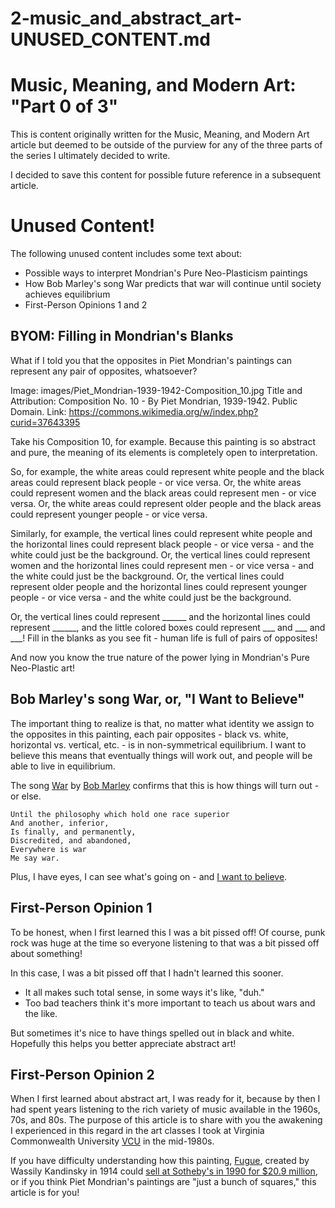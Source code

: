 
# 2-music_and_abstract_art-UNUSED_CONTENT.md

# Music, Meaning, and Modern Art: "Part 0 of 3"

This is content originally written for the Music, Meaning, and Modern Art article but deemed to be outside of the purview for
any of the three parts of the series I ultimately decided to write.

I decided to save this content for possible future reference in a subsequent article.

# Unused Content!

The following unused content includes some text about:

- Possible ways to interpret Mondrian's Pure Neo-Plasticism paintings
- How Bob Marley's song War predicts that war will continue until society achieves equilibrium
- First-Person Opinions 1 and 2

## BYOM: Filling in Mondrian's Blanks

What if I told you that the opposites in Piet Mondrian's paintings can represent any pair of opposites, whatsoever?

Image: images/Piet_Mondrian-1939-1942-Composition_10.jpg
Title and Attribution: Composition No. 10 - By Piet Mondrian, 1939-1942. Public Domain.
Link: https://commons.wikimedia.org/w/index.php?curid=37643395

Take his Composition 10, for example.
Because this painting is so abstract and pure, the meaning of its elements is completely open to interpretation.

So, for example, the white areas could represent white people and the black areas could represent black people - or vice versa.
Or, the white areas could represent women and the black areas could represent men - or vice versa.
Or, the white areas could represent older people and the black areas could represent younger people - or vice versa.

Similarly, for example, the vertical lines could represent white people and the horizontal lines could represent
black people - or vice versa - and the white could just be the background.
Or, the vertical lines could represent women and the horizontal lines could represent men - or vice versa - and
the white could just be the background.
Or, the vertical lines could represent older people and the horizontal lines could represent younger people - or vice versa - and
the white could just be the background.

Or, the vertical lines could represent ______ and the horizontal lines could represent ______, and
the little colored boxes could represent ___ and ___ and ___!
Fill in the blanks as you see fit - human life is full of pairs of opposites!

And now you know the true nature of the power lying in Mondrian's Pure Neo-Plastic art!

## Bob Marley's song War, or, "I Want to Believe"

The important thing to realize is that, no matter what identity we assign to the opposites in this painting,
each pair opposites - black vs. white, horizontal vs. vertical, etc. - is in non-symmetrical equilibrium.
I want to believe this means that eventually things will work out, and people will be able to live in equilibrium.

The song
[War](https://www.youtube.com/watch?v=vPZydAotVOY)
by
[Bob Marley](https://en.wikipedia.org/wiki/Bob_Marley)
confirms that this is how things will turn out - or else.

```
Until the philosophy which hold one race superior
And another, inferior,
Is finally, and permanently,
Discredited, and abandoned,
Everywhere is war
Me say war.
```

Plus, I have eyes, I can see what's going on - and
[I want to believe](https://www.youtube.com/watch?v=rbBX6aEzEz8).

## First-Person Opinion 1

To be honest, when I first learned this I was a bit pissed off!
Of course, punk rock was huge at the time so everyone listening to that was a bit pissed off about something!

In this case, I was a bit pissed off that I hadn't learned this sooner.
- It all makes such total sense, in some ways it's like, "duh."
- Too bad teachers think it's more important to teach us about wars and the like.

But sometimes it's nice to have things spelled out in black and white.
Hopefully this helps you better appreciate abstract art!

## First-Person Opinion 2

When I first learned about abstract art, I was ready for it, because by then I had spent years listening to the
rich variety of music available in the 1960s, 70s, and 80s.
The purpose of this article is to share with you the awakening I experienced in this regard in the art classes
I took at Virginia Commonwealth University [VCU](https://www.vcu.edu) in the mid-1980s.

If you have difficulty understanding how this painting, [Fugue](https://curiator.com/art/wassily-kandinsky/fuga-fugue),
created by Wassily Kandinsky in 1914 could
[sell at Sotheby's in 1990 for $20.9 million](http://www.wassilykandinsky.net/work-101.php), or
if you think Piet Mondrian's paintings are "just a bunch of squares," this article is for you!

